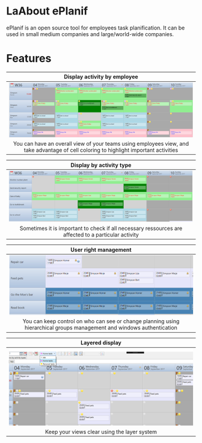 # LaAbout ePlanif
ePlanif is an open source tool for employees task planification. It can be used in small medium companies and large/world-wide companies.

# Features

|       Display activity by employee       |
| :--------------------------------------: |
| ![Display activity by employee](/readme1.png) |
| You can have an overall view of your teams using employees view, and take advantage of cell coloring to highlight important activities |

|         Display by activity type         |
| :--------------------------------------: |
| ![Display activity by activity type](/readme2.png) |
| Sometimes it is important to check if all necessary ressources are affected to a particular activity |

|          User right management           |
| :--------------------------------------: |
| ![Display activity by activity type](/readme3.png) |
| You can keep control on who can see or change planning using hierarchical groups management and windows authentication |

|             Layered display              |
| :--------------------------------------: |
| ![Display activity by activity type](/readme4.png) |
| Keep your views clear using the layer system |

